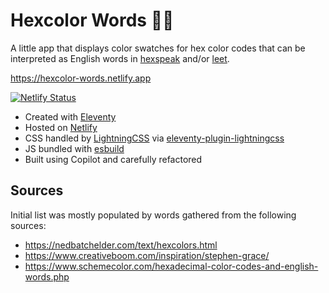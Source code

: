 # Hexcolor Words 🌈💬

A little app that displays color swatches for hex color codes that can be
interpreted as English words in
[hexspeak](https://en.wikipedia.org/wiki/Hexspeak) and/or
[leet](https://en.wikipedia.org/wiki/Leet).

https://hexcolor-words.netlify.app

[![Netlify Status](https://api.netlify.com/api/v1/badges/4df6526d-3043-47a4-9ce4-a48e92038d94/deploy-status)](https://app.netlify.com/projects/hexcolor-words/deploys)

- Created with [Eleventy](https://www.11ty.dev/)
- Hosted on [Netlify](https://www.netlify.com/)
- CSS handled by [LightningCSS](https://lightningcss.dev/) via
  [eleventy-plugin-lightningcss](https://github.com/5t3ph/eleventy-plugin-lightningcss)
- JS bundled with [esbuild](https://github.com/evanw/esbuild)
- Built using Copilot and carefully refactored

## Sources

Initial list was mostly populated by words gathered from the following sources:

- https://nedbatchelder.com/text/hexcolors.html
- https://www.creativeboom.com/inspiration/stephen-grace/
- https://www.schemecolor.com/hexadecimal-color-codes-and-english-words.php
